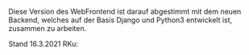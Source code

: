Diese Version des WebFrontend ist darauf abgestimmt mit dem neuen Backend,
welches auf der Basis Django und Python3 entwickelt ist, zusammen zu arbeiten.

Stand 16.3.2021
RKu:
